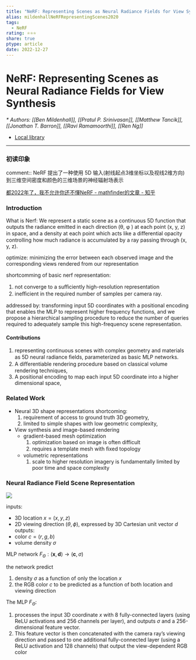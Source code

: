 ```yaml
---
title: "NeRF: Representing Scenes as Neural Radiance Fields for View Synthesis"
alias: mildenhallNeRFRepresentingScenes2020
tags:
  - NeRF
rating: ⭐⭐⭐
share: true
ptype: article
date: 2022-12-27
---
```



# NeRF: Representing Scenes as Neural Radiance Fields for View Synthesis
<cite>* Authors: [[Ben Mildenhall]], [[Pratul P. Srinivasan]], [[Matthew Tancik]], [[Jonathan T. Barron]], [[Ravi Ramamoorthi]], [[Ren Ng]]</cite>


* [Local library](zotero://select/items/1_4WIUKH3N)

***

### 初读印象

comment:: NeRF 提出了一种使用 5D 输入(射线起点3维坐标以及视线2维方向) 到三维空间密度和颜色的三维场景的神经辐射场表示


[都2022年了，我不允许你还不懂NeRF - mathfinder的文章 - 知乎](https://zhuanlan.zhihu.com/p/569843149)

### Introduction
What is Nerf:
We represent a static scene as a continuous 5D function that outputs the radiance emitted in each direction (θ, φ ) at each point (x, y, z) in space, and a density at each point which acts like a diﬀerential opacity controlling how much radiance is accumulated by a ray passing through (x, y, z).

optimize: minimizing the error between each observed image and the corresponding views rendered from our representation


shortcomming of basic nerf representation:
1. not converge to a suﬃciently high-resolution representation
2. ineﬃcient in the required number of samples per camera ray.

addressed by:
transforming input 5D coordinates with a positional encoding that enables the MLP to represent higher frequency functions, and we propose a hierarchical sampling procedure to reduce the number of queries required to adequately sample this high-frequency scene representation.

#### Contributions
1. representing continuous scenes with complex geometry and materials as 5D neural radiance ﬁelds, parameterized as basic MLP networks.
2. A diﬀerentiable rendering procedure based on classical volume rendering techniques,
3. A positional encoding to map each input 5D coordinate into a higher dimensional space,

### Related Work

- Neural 3D shape representations
  shortcoming: 
  1. requirement of access to ground truth 3D geometry,
  2. limited to simple shapes with low geometric complexity,
- View synthesis and image-based rendering
  - gradient-based mesh optimization
	  1. optimization based on image is often difficult
	  2. requires a template mesh with ﬁxed topology
  - volumetric representations
	  1. scale to higher resolution imagery is fundamentally limited by poor time and space complexity
 
### Neural Radiance Field Scene Representation

![](https://markdown-imagebed.oss-cn-beijing.aliyuncs.com/imgs/202209191121835.png)

inputs:
- 3D location $x = (x, y, z)$
- 2D viewing direction $(\theta, \phi )$, expressed by 3D Cartesian unit vector $d$
outputs:
- color $c = (r, g, b)$
- volume density $σ$

MLP network $F_\Theta: (\mathbf{x}, \mathbf{d}) \rightarrow(\mathbf{c}, \sigma)$

the network predict
1. density $\sigma$ as a function of only the location $x$
2. the RGB color $c$ to be predicted as a function of both location and viewing direction

The MLP $F_\Theta$:
1. processes the input 3D coordinate $x$ with 8 fully-connected layers (using ReLU activations and 256 channels per layer), and outputs $σ$ and a 256-dimensional feature vector.
2. This feature vector is then concatenated with the camera ray’s viewing direction and passed to one additional fully-connected layer (using a ReLU activation and 128 channels) that output the view-dependent RGB color


